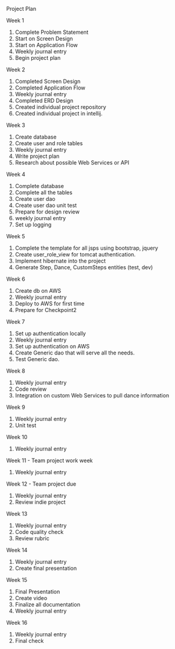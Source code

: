 Project Plan

Week 1
1.	Complete Problem Statement
2.	Start on Screen Design
3.	Start on Application Flow
4.	Weekly journal entry
5.	Begin project plan 

Week 2

1. Completed Screen Design 
2. Completed Application Flow
3. Weekly journal entry
4. Completed ERD Design 
5. Created individual project repository 
6. Created individual project in intellij.

Week 3

1. Create database
2. Create user and role tables
3. Weekly journal entry 
4. Write project plan
5. Research about possible Web Services or API

Week 4 
1. Complete database 
2. Complete all the tables
3. Create user dao
4. Create user dao unit test
5. Prepare for design review
6. weekly journal entry
7. Set up logging

Week 5 
1. Complete the template for all jsps using bootstrap, jquery
2. Create user_role_view for tomcat authentication.
3. Implement hibernate into the project
4. Generate Step, Dance, CustomSteps entities (test, dev)

Week 6 
1. Create db on AWS 
2. Weekly journal entry
3. Deploy to AWS for first time
4. Prepare for Checkpoint2

Week 7
1. Set up authentication locally
2. Weekly journal entry
3. Set up authentication on AWS
4. Create Generic dao that will serve all the needs.
5. Test Generic dao.

Week 8
1. Weekly journal entry
2. Code review
3. Integration on custom Web Services to pull dance information

Week 9 
1. Weekly journal entry
2. Unit test

Week 10 
1. Weekly journal entry

Week 11 - Team project work week
1. Weekly journal entry

Week 12 - Team project due
1. Weekly journal entry
2. Review indie project

Week 13
1. Weekly journal entry
2. Code quality check
3. Review rubric

Week 14
1. Weekly journal entry
2. Create final presentation

Week 15
1. Final Presentation
2. Create video
3. Finalize all documentation
4. Weekly journal entry

Week 16
1. Weekly journal entry
2. Final check









